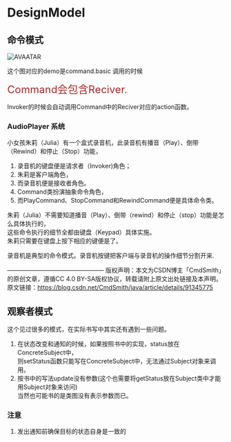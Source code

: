 # DesignModel 
## 命令模式

![AVAATAR](https://img-blog.csdnimg.cn/20190606104432132.png?x-oss-process=image/watermark,type_ZmFuZ3poZW5naGVpdGk,shadow_10,text_aHR0cHM6Ly9ibG9nLmNzZG4ubmV0L0NtZFNtaXRo,size_16,color_FFFFFF,t_70)

这个图对应的demo是command.basic 调用的时候

<font color=#A52A2A size=5 >Command会包含Reciver.</font>

Invoker的时候会自动调用Command中的Reciver对应的action函数。

### AudioPlayer 系统

小女孩朱莉（Julia）有一个盒式录音机，此录音机有播音（Play）、倒带（Rewind）和停止（Stop）功能，<br>
1. 录音机的键盘便是请求者（Invoker)角色；
2. 朱莉是客户端角色，
3. 而录音机便是接收者角色。
4. Command类扮演抽象命令角色，
5. 而PlayCommand、StopCommand和RewindCommand便是具体命令类。

朱莉（Julia）不需要知道播音（Play）、倒带（rewind）和停止（stop）功能是怎么具体执行的，<br>
这些命令执行的细节全都由键盘（Keypad）具体实施。<br>
朱莉只需要在键盘上按下相应的键便是了。<br>

录音机是典型的命令模式。录音机按键把客户端与录音机的操作细节分割开来.<br>

————————————————
版权声明：本文为CSDN博主「CmdSmith」的原创文章，遵循CC 4.0 BY-SA版权协议，转载请附上原文出处链接及本声明。
原文链接：https://blog.csdn.net/CmdSmith/java/article/details/91345775



## 观察者模式
这个见过很多的模式，在实际书写中其实还有遇到一些问题。<br>
1. 在状态改变和通知的时候，如果按照书中的实现，status放在ConcreteSubject中，<br>
则setStatus函数只能写在ConcreteSubject中，无法通过Subject对象来调用。<br>
2. 按书中的写法update没有参数(这个也需要将getStatus放在Subject类中才能用Subject对象来访问)<br>
当然也可能书的是类图没有表示参数而已。

### 注意
1. 发出通知前确保目标的状态自身是一致的